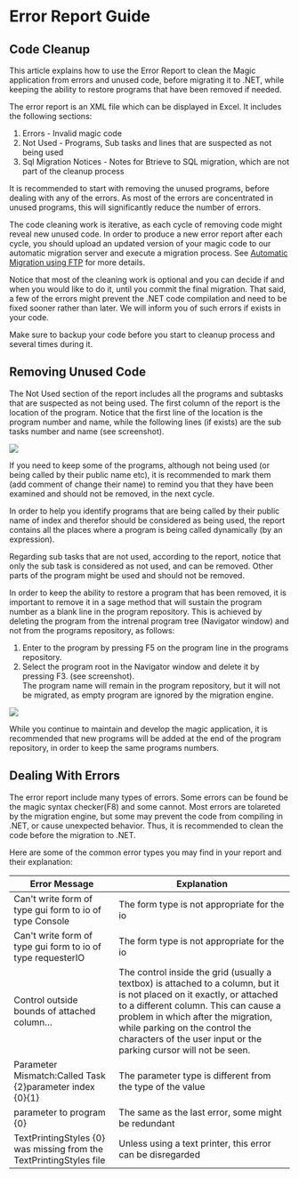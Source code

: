 ﻿# Error Report Guide

## Code Cleanup

This article explains how to use the Error Report to clean the Magic application from errors and unused code, before migrating it to .NET, while keeping the ability to restore programs that have been removed if needed.  
  
The error report is an XML file which can be displayed in Excel. It includes the following sections:  
1. Errors - Invalid magic code
2. Not Used - Programs, Sub tasks and lines that are suspected as not being used
3. Sql Migration Notices - Notes for Btrieve to SQL migration, which are not part of the cleanup process  

It is recommended to start with removing the unused programs, before dealing with any of the errors. As most of the errors are concentrated in unused programs, this will significantly reduce the number of errors.

The code cleaning work is iterative, as each cycle of removing code might reveal new unused code. In order to produce a new error report after each cycle, you should upload an updated version of your magic code to our automatic migration server and execute a migration process. See [Automatic Migration using FTP](automatic-migration-using-ftp.html) for more details.

Notice that most of the cleaning work is optional and you can decide if and when you would like to do it, until you commit the final migration. That said, a few of the errors might prevent the .NET code compilation and need to be fixed sooner rather than later. We will inform you of such errors if exists in your code.

Make sure to backup your code before you start to cleanup process and several times during it.

## Removing Unused Code

The Not Used section of the report includes all the programs and subtasks that are suspected as not being used. The first column of the report is the location of the program. Notice that the first line of the location is the program number and name, while the following lines (if exists) are the sub tasks number and name (see screenshot).

![](programsandsubtakslocation.png)

If you need to keep some of the programs, although not being used (or being called by their public name etc), it is recommended to mark them (add comment of change their name) to remind you that they have been examined and should not be removed, in the next cycle.

In order to help you identify programs that are being called by their public name of index and therefor should be considered as being used, the report contains all the places where a program is being called dynamically (by an expression).

Regarding sub tasks that are not used, according to the report, notice that only the sub task is considered as not used, and can be removed. Other parts of the program might be used and should not be removed.

In order to keep the ability to restore a program that has been removed, it is important to remove it in a sage method that will sustain the program number as a blank line in the program repository. This is achieved by deleting the program from the intrenal program tree (Navigator window) and not from the programs repository, as follows:

1. Enter to the program by pressing F5 on the program line in the programs repository.
2. Select the program root in the Navigator window and delete it by pressing F3. (see screenshot).  
The program name will remain in the program repository, but it will not be migrated, as empty program are ignored by the migration engine.

![](deleteprogramfromthetasknavigator.png)

While you continue to maintain and develop the magic application, it is recommended that new programs will be added at the end of the program repository, in order to keep the same programs numbers.

## Dealing With Errors

The error report include many types of errors. Some errors can be found be the magic syntax checker(F8) and some cannot. Most errors are tolareted by the migration engine, but some may prevent the code from compiling in .NET, or cause unexpected behavior. Thus, it is recommended to clean the code before the migration to .NET.

Here are some of the common error types you may find in your report and their explanation:

| Error Message                                                       | Explanation                                                                                                                                                                                                                                                                                                  |
|---------------------------------------------------------------------|--------------------------------------------------------------------------------------------------------------------------------------------------------------------------------------------------------------------------------------------------------------------------------------------------------------|
| Can't write form of type gui form to io of type Console             | The form type is not appropriate for the io                                                                                                                                                                                                                                                                  |
| Can't write form of type gui form to io of type requesterIO         | The form type is not appropriate for the io                                                                                                                                                                                                                                                                  |
| Control outside bounds of attached column…                          | The control inside the grid (usually a textbox) is attached to a column, but it is not placed on it exactly, or attached to a different column. This can cause a problem in which after the migration, while parking on the control the characters of the user input or the parking cursor will not be seen. |
| Parameter Mismatch:Called Task {2}parameter index {0}{1}            | The parameter type is different from the type of the value                                                                                                                                                                                                                                                   |
| parameter to program {0}                                            | The same as the last error, some might be redundant                                                                                                                                                                                                                                                          |
| TextPrintingStyles {0} was missing from the TextPrintingStyles file | Unless using a text printer, this error can be disregarded                                                                                                                                                                                                                                                   |
